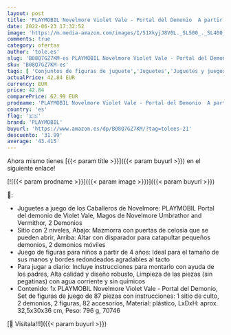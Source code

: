 ```yaml
---
layout: post
title: 'PLAYMOBIL Novelmore Violet Vale - Portal del Demonio  A partir de 4 años  70746 '
date: 2022-06-23 17:32:52
image: 'https://m.media-amazon.com/images/I/51XkyjJ8V0L._SL500_._SL400_.jpg'
comments: true
category: ofertas
author: 'tole.es'
slug: 'B08Q7GZ7KM-es PLAYMOBIL Novelmore Violet Vale - Portal del Demonio A...'
sku: 'B08Q7GZ7KM-es'
tags: [ 'Conjuntos de figuras de juguete','Juguetes','Juguetes y juegos','Muñecos y figuras','playmobil','🇪🇸', ]
actualPrice: 42.84 EUR
currency: EUR
price: 42.84
comparePrice: 62.99 EUR
prodname: 'PLAYMOBIL Novelmore Violet Vale - Portal del Demonio  A partir de 4 años  70746 '
country: 'es'
flag: '🇪🇸'
brand: 'PLAYMOBIL'
buyurl: 'https://www.amazon.es/dp/B08Q7GZ7KM/?tag=tolees-21'
descuento: '31.99'
average: '43.415'
---
```


Ahora mismo tienes [{{< param title >}}]({{< param buyurl >}}) en el siguiente enlace!

[![{{< param prodname >}}]({{< param image >}})]({{< param buyurl >}})

🔎:

- Juguetes a juego de los Caballeros de Novelmore: PLAYMOBIL Portal del demonio de Violet Vale, Magos de Novelmore Umbrathor and Vermithor, 2 Demonios
- Sitio con 2 niveles, Abajo: Mazmorra con puertas de celosía que se pueden abrir, Arriba: Altar con disparador para catapultar pequeños demonios, 2 demonios móviles
- Juego de figuras para niños a partir de 4 años: Ideal para el tamaño de sus manos y bordes redondeados agradables al tacto
- Para jugar a diario: Incluye instrucciones para montarlo con ayuda de los padres, Alta calidad y diseño robusto, Limpieza de las piezas (sin pegatinas) con agua corriente y sin químicos
- Contenido: 1x PLAYMOBIL Novelmore Violet Vale - Portal del Demonio, Set de figuras de juego de 87 piezas con instrucciones: 1 sitio de culto, 2 demonios, 2 figuras, 82 accesorios, Material: plástico, LxDxH: aprox. 32,5x30x36 cm, Peso: 796 g, 70746

[🛒 Visítala!!!]({{< param buyurl >}})
